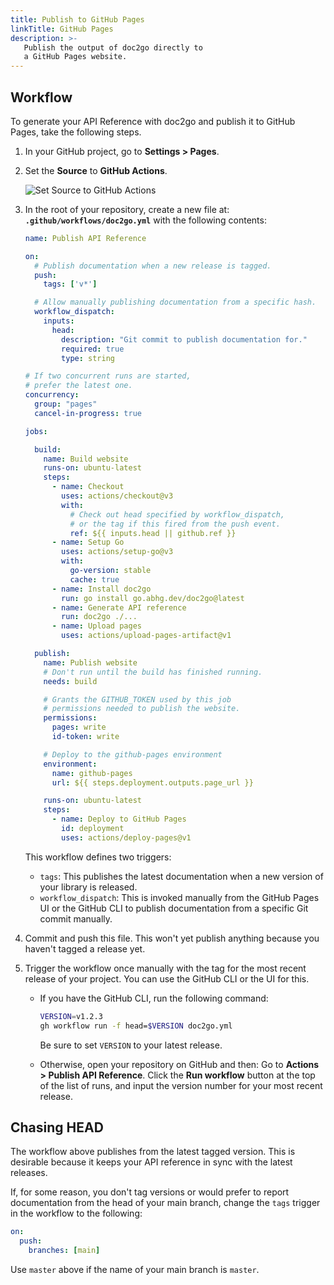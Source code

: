 ```yaml
---
title: Publish to GitHub Pages
linkTitle: GitHub Pages
description: >-
   Publish the output of doc2go directly to
   a GitHub Pages website.
---
```


## Workflow

To generate your API Reference with doc2go
and publish it to GitHub Pages,
take the following steps.

1. In your GitHub project, go to **Settings > Pages**.

2. Set the **Source** to **GitHub Actions**.

    ![Set Source to GitHub Actions](../gh-pages-source.png)

3. In the root of your repository, create a new file at:
   **`.github/workflows/doc2go.yml`**
   with the following contents:

    ```yaml
    name: Publish API Reference

    on:
      # Publish documentation when a new release is tagged.
      push:
        tags: ['v*']

      # Allow manually publishing documentation from a specific hash.
      workflow_dispatch:
        inputs:
          head:
            description: "Git commit to publish documentation for."
            required: true
            type: string

    # If two concurrent runs are started,
    # prefer the latest one.
    concurrency:
      group: "pages"
      cancel-in-progress: true

    jobs:

      build:
        name: Build website
        runs-on: ubuntu-latest
        steps:
          - name: Checkout
            uses: actions/checkout@v3
            with:
              # Check out head specified by workflow_dispatch,
              # or the tag if this fired from the push event.
              ref: ${{ inputs.head || github.ref }}
          - name: Setup Go
            uses: actions/setup-go@v3
            with:
              go-version: stable
              cache: true
          - name: Install doc2go
            run: go install go.abhg.dev/doc2go@latest
          - name: Generate API reference
            run: doc2go ./...
          - name: Upload pages
            uses: actions/upload-pages-artifact@v1

      publish:
        name: Publish website
        # Don't run until the build has finished running.
        needs: build

        # Grants the GITHUB_TOKEN used by this job
        # permissions needed to publish the website.
        permissions:
          pages: write
          id-token: write

        # Deploy to the github-pages environment
        environment:
          name: github-pages
          url: ${{ steps.deployment.outputs.page_url }}

        runs-on: ubuntu-latest
        steps:
          - name: Deploy to GitHub Pages
            id: deployment
            uses: actions/deploy-pages@v1
    ```

    This workflow defines two triggers:

    - `tags`: This publishes the latest documentation
      when a new version of your library is released.
    - `workflow_dispatch`: This is invoked manually
      from the GitHub Pages UI or the GitHub CLI
      to publish documentation from a specific Git commit manually.

4. Commit and push this file.
   This won't yet publish anything
   because you haven't tagged a release yet.

5. Trigger the workflow once manually with the tag
   for the most recent release of your project.
   You can use the GitHub CLI or the UI for this.

    - If you have the GitHub CLI, run the following command:

        ```bash
        VERSION=v1.2.3
        gh workflow run -f head=$VERSION doc2go.yml
        ```

        Be sure to set `VERSION` to your latest release.

    - Otherwise, open your repository on GitHub and then:
      Go to **Actions > Publish API Reference**.
      Click the **Run workflow** button at the top of the list of runs,
      and input the version number for your most recent release.

## Chasing HEAD

The workflow above publishes from the latest tagged version.
This is desirable because it keeps your API reference in sync
with the latest releases.

If, for some reason, you don't tag versions
or would prefer to report documentation from the head
of your main branch,
change the `tags` trigger in the workflow to the following:

```yaml
on:
  push:
    branches: [main]
```

Use `master` above if the name of your main branch is `master`.
